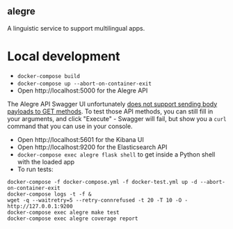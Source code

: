 alegre
------

A linguistic service to support multilingual apps.

# Local development

- `docker-compose build`
- `docker-compose up --abort-on-container-exit`
- Open http://localhost:5000 for the Alegre API

The Alegre API Swagger UI unfortunately [does not support sending body payloads to GET methods](https://github.com/swagger-api/swagger-ui/issues/2136). To test those API methods, you can still fill in your arguments, and click "Execute" - Swagger will fail, but show you a `curl` command that you can use in your console.

- Open http://localhost:5601 for the Kibana UI
- Open http://localhost:9200 for the Elasticsearch API
- `docker-compose exec alegre flask shell` to get inside a Python shell with the loaded app
- To run tests:
```
docker-compose -f docker-compose.yml -f docker-test.yml up -d --abort-on-container-exit
docker-compose logs -t -f &
wget -q --waitretry=5 --retry-connrefused -t 20 -T 10 -O - http://127.0.0.1:9200
docker-compose exec alegre make test
docker-compose exec alegre coverage report
```

